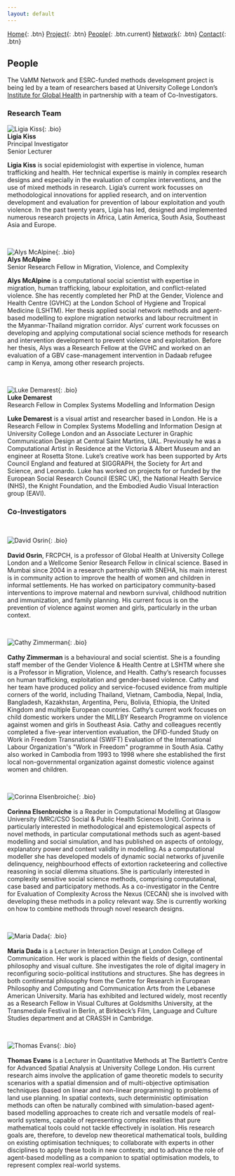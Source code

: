 ```yaml
---
layout: default 
---
```


[Home](index.html){: .btn}
[Project](project.html){: .btn}
[People](people.html){: .btn.current}
[Network](network.html){: .btn}
[Contact](contact.html){: .btn}

## People

The VaMM Network and ESRC-funded methods development project is being led by a team of researchers based at University College London’s [Institute for Global Health]("https://www.ucl.ac.uk/global-health/") in partnership with a team of Co-Investigators. 


### Research Team

![Ligia Kiss](assets/images/ligia_kiss.jpeg){: .bio}<br>
**Ligia Kiss**<br>
Principal Investigator<br>
Senior Lecturer

**Ligia Kiss** is social epidemiologist with expertise in violence, human trafficking and health. Her technical expertise is mainly in complex research designs and especially in the evaluation of complex interventions, and the use of mixed methods in research. Ligia’s current work focusses on methodological innovations for applied research, and on intervention development and evaluation for prevention of labour exploitation and youth violence. In the past twenty years, Ligia has led, designed and implemented numerous research projects in Africa, Latin America, South Asia, Southeast Asia and Europe.

<br>

![Alys McAlpine](assets/images/alys_mcalpine.jpeg){: .bio}<br>
**Alys McAlpine**<br>
Senior Research Fellow in Migration, Violence, and Complexity

**Alys McAlpine** is a computational social scientist with expertise in migration, human trafficking, labour exploitation, and conflict-related violence. She has recently completed her PhD at the Gender, Violence and Health Centre (GVHC) at the London School of Hygiene and Tropical Medicine (LSHTM). Her thesis applied social network methods and agent-based modelling to explore migration networks and labour recruitment in the Myanmar-Thailand migration corridor. Alys’ current work focusses on developing and applying computational social science methods for research and intervention development to prevent violence and exploitation. Before her thesis, Alys was a Research Fellow at the GVHC and worked on an evaluation of a GBV case-management intervention in Dadaab refugee camp in Kenya, among other research projects.

<br>

![Luke Demarest](assets/images/luke_demarest.jpeg){: .bio}<br>
**Luke Demarest**<br>
Research Fellow in Complex Systems Modelling and Information Design

**Luke Demarest** is a visual artist and researcher based in London. He is a Research Fellow in Complex Systems Modelling and Information Design at University College London and an Associate Lecturer in Graphic Communication Design at Central Saint Martins, UAL. Previously he was a Computational Artist in Residence at the Victoria & Albert Museum and an engineer at Rosetta Stone. Luke’s creative work has been supported by Arts Council England and featured at SIGGRAPH, the Society for Art and Science, and Leonardo. Luke has worked on projects for or funded by the European Social Research Council (ESRC UK), the National Health Service (NHS), the Knight Foundation, and the Embodied Audio Visual Interaction group (EAVI).


### Co-Investigators
<br>

![David Osrin](assets/images/david_osrin.jpeg){: .bio}<br>
<br>
**David Osrin**, FRCPCH, is a professor of Global Health at University College London and a Wellcome Senior Research Fellow in clinical science. Based in Mumbai since 2004 in a research partnership with SNEHA, his main interest is in community action to improve the health of women and children in informal settlements. He has worked on participatory community-based interventions to improve maternal and newborn survival, childhood nutrition and immunization, and family planning. His current focus is on the prevention of violence against women and girls, particularly in the urban context.

<br>

![Cathy Zimmerman](assets/images/cathy_zimmerman.jpeg){: .bio}<br>
<br>
**Cathy Zimmerman** is a behavioural and social scientist. She is a founding staff member of the Gender Violence & Health Centre at LSHTM where she is a Professor in Migration, Violence, and Health. Cathy’s research focusses on human trafficking, exploitation and gender-based violence. Cathy and her team have produced policy and service-focused evidence from multiple corners of the world, including Thailand, Vietnam, Cambodia, Nepal, India, Bangladesh, Kazakhstan, Argentina, Peru, Bolivia, Ethiopia, the United Kingdom and multiple European countries. Cathy’s current work focuses on child domestic workers under the MILLBY Research Programme on violence against women and girls in Southeast Asia. Cathy and colleagues recently completed a five-year intervention evaluation, the DFID-funded Study on Work in Freedom Transnational (SWIFT) Evaluation of the International Labour Organization's "Work in Freedom" programme in South Asia. Cathy also worked in Cambodia from 1993 to 1998 where she established the first local non-governmental organization against domestic violence against women and children.

<br>

![Corinna Elsenbroiche](assets/images/corinna_elsenbroiche.jpeg){: .bio}<br>
<br>
**Corinna Elsenbroiche** is a Reader in Computational Modelling at Glasgow University (MRC/CSO Social & Public Health Sciences Unit). Corinna is particularly interested in methodological and epistemological aspects of novel methods, in particular computational methods such as agent-based modelling and social simulation, and has published on aspects of ontology, explanatory power and context validity in modelling. As a computational modeller she has developed models of dynamic social networks of juvenile delinquency, neighbourhood effects of extortion racketeering and collective reasoning in social dilemma situations. She is particularly interested in complexity sensitive social science methods, comprising computational, case based and participatory methods. As a co-investigator in the Centre for Evaluation of Complexity Across the Nexus (CECAN) she is involved with developing these methods in a policy relevant way. She is currently working on how to combine methods through novel research designs.

<br>

![Maria Dada](assets/images/maria_dada.jpeg){: .bio}<br>
<br>
**Maria Dada** is a Lecturer in Interaction Design at London College of Communication. Her work is placed within the fields of design, continental philosophy and visual culture. She investigates the role of digital imagery in reconfiguring socio-political institutions and structures. She has degrees in both continental philosophy from the Centre for Research in European Philosophy and Computing and Communication Arts from the Lebanese American University. Maria has exhibited and lectured widely, most recently as a Research Fellow in Visual Cultures at Goldsmiths University, at the Transmediale Festival in Berlin, at Birkbeck’s Film, Language and Culture Studies department and at CRASSH in Cambridge.

<br>

![Thomas Evans](assets/images/thomas_evans.jpeg){: .bio}<br>
<br>
**Thomas Evans** is a Lecturer in Quantitative Methods at The Bartlett’s Centre for Advanced Spatial Analysis at University College London. His current research aims involve the application of game theoretic models to security scenarios with a spatial dimension and of multi-objective optimisation techniques (based on linear and non-linear programming) to problems of land use planning. In spatial contexts, such deterministic optimisation methods can often be naturally combined with simulation-based agent-based modelling approaches to create rich and versatile models of real-world systems, capable of representing complex realities that pure mathematical tools could not tackle effectively in isolation. His research goals are, therefore, to develop new theoretical mathematical tools, building on existing optimisation techniques; to collaborate with experts in other disciplines to apply these tools in new contexts; and to advance the role of agent-based modelling as a companion to spatial optimisation models, to represent complex real-world systems. 

